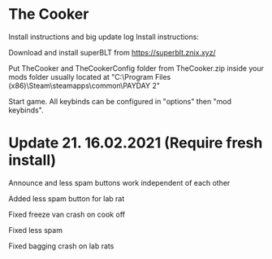 # The Cooker
Install instructions and big update log
Install instructions:

Download and install superBLT from https://superblt.znix.xyz/

Put TheCooker and TheCookerConfig folder from TheCooker.zip inside your mods folder usually located at "C:\Program Files (x86)\Steam\steamapps\common\PAYDAY 2"

Start game. All keybinds can be configured in "options" then "mod keybinds".

# Update 21. 16.02.2021 (Require fresh install)

Announce and less spam buttons work independent of each other

Added less spam button for lab rat

Fixed freeze van crash on cook off

Fixed less spam

Fixed bagging crash on lab rats
